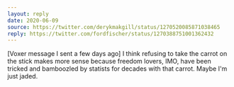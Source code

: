 ```yaml
---
layout: reply
date: 2020-06-09
source: https://twitter.com/derykmakgill/status/1270520085871038465
reply: https://twitter.com/fordfischer/status/1270388751001362432
--- 
```


[Voxer message I sent a few days ago] I think refusing to take the carrot on the stick makes more sense because freedom lovers, IMO, have been tricked and bamboozled by statists for decades with that carrot. Maybe I'm just jaded.

